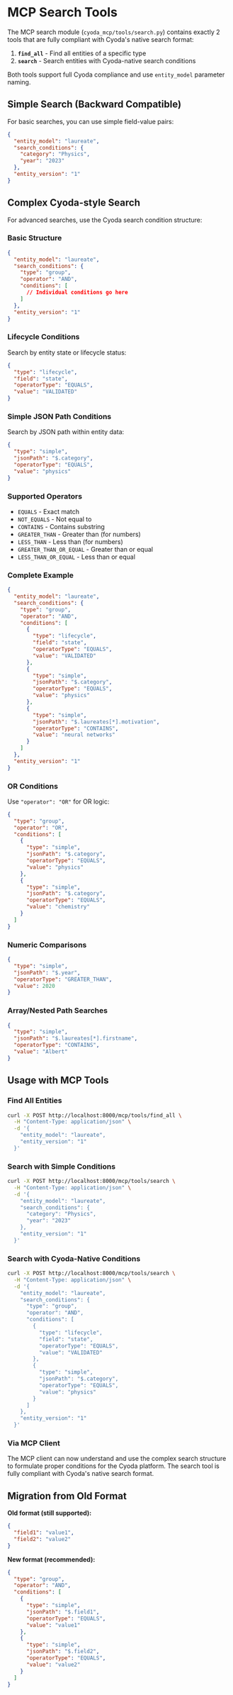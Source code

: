 # MCP Search Tools

The MCP search module (`cyoda_mcp/tools/search.py`) contains exactly 2 tools that are fully compliant with Cyoda's native search format:

1. **`find_all`** - Find all entities of a specific type
2. **`search`** - Search entities with Cyoda-native search conditions

Both tools support full Cyoda compliance and use `entity_model` parameter naming.

## Simple Search (Backward Compatible)

For basic searches, you can use simple field-value pairs:

```json
{
  "entity_model": "laureate",
  "search_conditions": {
    "category": "Physics",
    "year": "2023"
  },
  "entity_version": "1"
}
```

## Complex Cyoda-style Search

For advanced searches, use the Cyoda search condition structure:

### Basic Structure

```json
{
  "entity_model": "laureate",
  "search_conditions": {
    "type": "group",
    "operator": "AND",
    "conditions": [
      // Individual conditions go here
    ]
  },
  "entity_version": "1"
}
```

### Lifecycle Conditions

Search by entity state or lifecycle status:

```json
{
  "type": "lifecycle",
  "field": "state",
  "operatorType": "EQUALS",
  "value": "VALIDATED"
}
```

### Simple JSON Path Conditions

Search by JSON path within entity data:

```json
{
  "type": "simple",
  "jsonPath": "$.category",
  "operatorType": "EQUALS",
  "value": "physics"
}
```

### Supported Operators

- `EQUALS` - Exact match
- `NOT_EQUALS` - Not equal to
- `CONTAINS` - Contains substring
- `GREATER_THAN` - Greater than (for numbers)
- `LESS_THAN` - Less than (for numbers)
- `GREATER_THAN_OR_EQUAL` - Greater than or equal
- `LESS_THAN_OR_EQUAL` - Less than or equal

### Complete Example

```json
{
  "entity_model": "laureate",
  "search_conditions": {
    "type": "group",
    "operator": "AND",
    "conditions": [
      {
        "type": "lifecycle",
        "field": "state",
        "operatorType": "EQUALS",
        "value": "VALIDATED"
      },
      {
        "type": "simple",
        "jsonPath": "$.category",
        "operatorType": "EQUALS",
        "value": "physics"
      },
      {
        "type": "simple",
        "jsonPath": "$.laureates[*].motivation",
        "operatorType": "CONTAINS",
        "value": "neural networks"
      }
    ]
  },
  "entity_version": "1"
}
```

### OR Conditions

Use `"operator": "OR"` for OR logic:

```json
{
  "type": "group",
  "operator": "OR",
  "conditions": [
    {
      "type": "simple",
      "jsonPath": "$.category",
      "operatorType": "EQUALS",
      "value": "physics"
    },
    {
      "type": "simple",
      "jsonPath": "$.category",
      "operatorType": "EQUALS",
      "value": "chemistry"
    }
  ]
}
```

### Numeric Comparisons

```json
{
  "type": "simple",
  "jsonPath": "$.year",
  "operatorType": "GREATER_THAN",
  "value": 2020
}
```

### Array/Nested Path Searches

```json
{
  "type": "simple",
  "jsonPath": "$.laureates[*].firstname",
  "operatorType": "CONTAINS",
  "value": "Albert"
}
```

## Usage with MCP Tools

### Find All Entities

```bash
curl -X POST http://localhost:8000/mcp/tools/find_all \
  -H "Content-Type: application/json" \
  -d '{
    "entity_model": "laureate",
    "entity_version": "1"
  }'
```

### Search with Simple Conditions

```bash
curl -X POST http://localhost:8000/mcp/tools/search \
  -H "Content-Type: application/json" \
  -d '{
    "entity_model": "laureate",
    "search_conditions": {
      "category": "Physics",
      "year": "2023"
    },
    "entity_version": "1"
  }'
```

### Search with Cyoda-Native Conditions

```bash
curl -X POST http://localhost:8000/mcp/tools/search \
  -H "Content-Type: application/json" \
  -d '{
    "entity_model": "laureate",
    "search_conditions": {
      "type": "group",
      "operator": "AND",
      "conditions": [
        {
          "type": "lifecycle",
          "field": "state",
          "operatorType": "EQUALS",
          "value": "VALIDATED"
        },
        {
          "type": "simple",
          "jsonPath": "$.category",
          "operatorType": "EQUALS",
          "value": "physics"
        }
      ]
    },
    "entity_version": "1"
  }'
```

### Via MCP Client

The MCP client can now understand and use the complex search structure to formulate proper conditions for the Cyoda platform. The search tool is fully compliant with Cyoda's native search format.

## Migration from Old Format

**Old format (still supported):**
```json
{
  "field1": "value1",
  "field2": "value2"
}
```

**New format (recommended):**
```json
{
  "type": "group",
  "operator": "AND",
  "conditions": [
    {
      "type": "simple",
      "jsonPath": "$.field1",
      "operatorType": "EQUALS",
      "value": "value1"
    },
    {
      "type": "simple",
      "jsonPath": "$.field2",
      "operatorType": "EQUALS",
      "value": "value2"
    }
  ]
}
```
